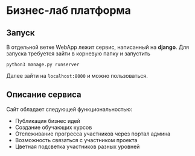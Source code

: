 # Бизнес-лаб платформа

## Запуск

В отдельной ветке WebApp лежит сервис, написанный на **django**. Для запуска требуется зайти в корневую папку и запустить 

    python3 manage.py runserver
Далее зайти на `localhost:8000` и можно пользоваться.

## Описание сервиса
Сайт обладает следующей функциональностью:

 - Публикация бизнес идей 
 - Создание обучающих курсов 
 - Отслеживание прогресса участников через портал админа 
 - Возможность связаться с участником проекта
 - Цветная подсветка участников разных уровней
